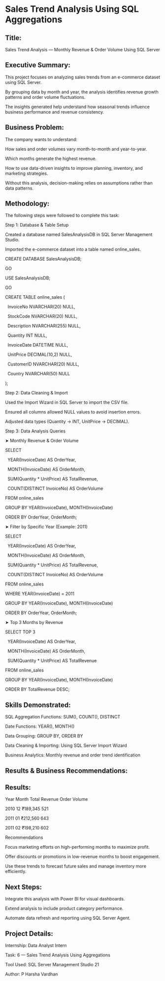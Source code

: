# Sales Trend Analysis Using SQL Aggregations





## Title:



Sales Trend Analysis — Monthly Revenue \& Order Volume Using SQL Server



## Executive Summary:



This project focuses on analyzing sales trends from an e-commerce dataset using SQL Server.

By grouping data by month and year, the analysis identifies revenue growth patterns and order volume fluctuations.

The insights generated help understand how seasonal trends influence business performance and revenue consistency.



## Business Problem:



The company wants to understand:



How sales and order volumes vary month-to-month and year-to-year.



Which months generate the highest revenue.



How to use data-driven insights to improve planning, inventory, and marketing strategies.



Without this analysis, decision-making relies on assumptions rather than data patterns.



## Methodology:



The following steps were followed to complete this task:



Step 1: Database \& Table Setup



Created a database named SalesAnalysisDB in SQL Server Management Studio.



Imported the e-commerce dataset into a table named online\_sales.



CREATE DATABASE SalesAnalysisDB;

GO

USE SalesAnalysisDB;

GO



CREATE TABLE online\_sales (

&nbsp;   InvoiceNo NVARCHAR(20) NULL,

&nbsp;   StockCode NVARCHAR(20) NULL,

&nbsp;   Description NVARCHAR(255) NULL,

&nbsp;   Quantity INT NULL,

&nbsp;   InvoiceDate DATETIME NULL,

&nbsp;   UnitPrice DECIMAL(10,2) NULL,

&nbsp;   CustomerID NVARCHAR(20) NULL,

&nbsp;   Country NVARCHAR(50) NULL

);



Step 2: Data Cleaning \& Import



Used the Import Wizard in SQL Server to import the CSV file.



Ensured all columns allowed NULL values to avoid insertion errors.



Adjusted data types (Quantity → INT, UnitPrice → DECIMAL).



Step 3: Data Analysis Queries

➤ Monthly Revenue \& Order Volume

SELECT 

&nbsp;   YEAR(InvoiceDate) AS OrderYear,

&nbsp;   MONTH(InvoiceDate) AS OrderMonth,

&nbsp;   SUM(Quantity \* UnitPrice) AS TotalRevenue,

&nbsp;   COUNT(DISTINCT InvoiceNo) AS OrderVolume

FROM online\_sales

GROUP BY YEAR(InvoiceDate), MONTH(InvoiceDate)

ORDER BY OrderYear, OrderMonth;



➤ Filter by Specific Year (Example: 2011)

SELECT 

&nbsp;   YEAR(InvoiceDate) AS OrderYear,

&nbsp;   MONTH(InvoiceDate) AS OrderMonth,

&nbsp;   SUM(Quantity \* UnitPrice) AS TotalRevenue,

&nbsp;   COUNT(DISTINCT InvoiceNo) AS OrderVolume

FROM online\_sales

WHERE YEAR(InvoiceDate) = 2011

GROUP BY YEAR(InvoiceDate), MONTH(InvoiceDate)

ORDER BY OrderYear, OrderMonth;



➤ Top 3 Months by Revenue

SELECT TOP 3 

&nbsp;   YEAR(InvoiceDate) AS OrderYear,

&nbsp;   MONTH(InvoiceDate) AS OrderMonth,

&nbsp;   SUM(Quantity \* UnitPrice) AS TotalRevenue

FROM online\_sales

GROUP BY YEAR(InvoiceDate), MONTH(InvoiceDate)

ORDER BY TotalRevenue DESC;



## Skills Demonstrated:



SQL Aggregation Functions: SUM(), COUNT(), DISTINCT



Date Functions: YEAR(), MONTH()



Data Grouping: GROUP BY, ORDER BY



Data Cleaning \& Importing: Using SQL Server Import Wizard



Business Analytics: Monthly revenue and order trend identification



## Results \& Business Recommendations:



## Results:





Year	Month	Total Revenue	Order Volume

2010	12	₹189,345	521

2011	01	₹212,560	643

2011	02	₹198,210	602

Recommendations



Focus marketing efforts on high-performing months to maximize profit.



Offer discounts or promotions in low-revenue months to boost engagement.



Use these trends to forecast future sales and manage inventory more efficiently.



## Next Steps:



Integrate this analysis with Power BI for visual dashboards.



Extend analysis to include product category performance.



Automate data refresh and reporting using SQL Server Agent.



## Project Details:



Internship: Data Analyst Intern 

Task: 6 — Sales Trend Analysis Using Aggregations

Tool Used: SQL Server Management Studio 21

Author: P Harsha Vardhan

